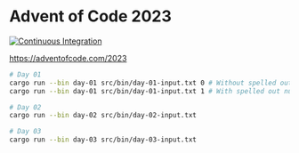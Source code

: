# Advent of Code 2023

[![Continuous Integration](https://github.com/marcelfrey29/advent-of-code-2023/actions/workflows/continuous-integration.yml/badge.svg?branch=main)](https://github.com/marcelfrey29/advent-of-code-2023/actions/workflows/continuous-integration.yml)

https://adventofcode.com/2023

```bash
# Day 01
cargo run --bin day-01 src/bin/day-01-input.txt 0 # Without spelled out numbers
cargo run --bin day-01 src/bin/day-01-input.txt 1 # With spelled out numbers

# Day 02
cargo run --bin day-02 src/bin/day-02-input.txt

# Day 03
cargo run --bin day-03 src/bin/day-03-input.txt
```
